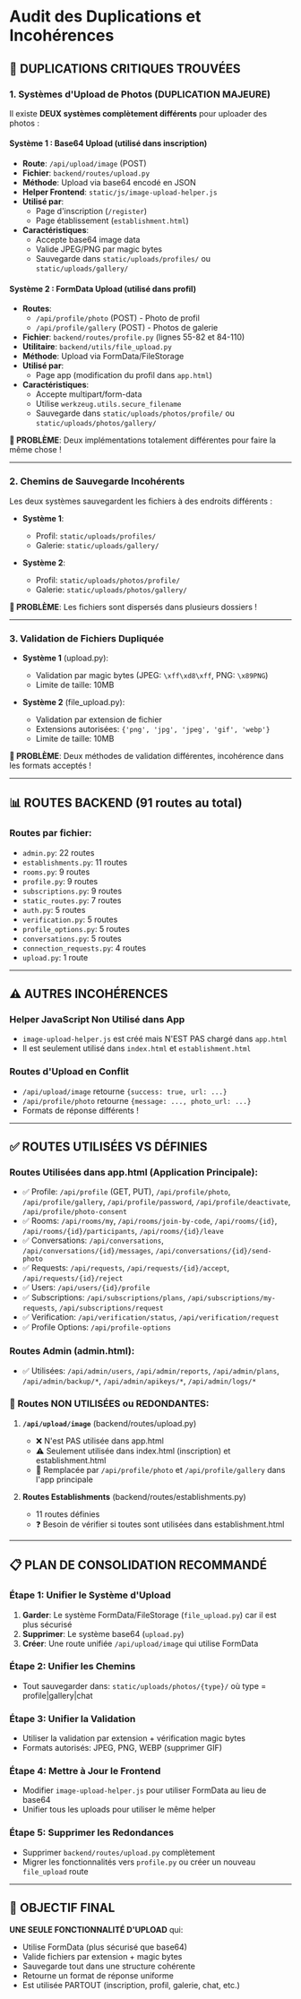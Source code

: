 # Audit des Duplications et Incohérences

## 🔴 DUPLICATIONS CRITIQUES TROUVÉES

### 1. **Systèmes d'Upload de Photos (DUPLICATION MAJEURE)**

Il existe **DEUX systèmes complètement différents** pour uploader des photos :

#### Système 1 : Base64 Upload (utilisé dans inscription)
- **Route**: `/api/upload/image` (POST)
- **Fichier**: `backend/routes/upload.py`
- **Méthode**: Upload via base64 encodé en JSON
- **Helper Frontend**: `static/js/image-upload-helper.js`
- **Utilisé par**: 
  - Page d'inscription (`/register`)
  - Page établissement (`establishment.html`)
- **Caractéristiques**:
  - Accepte base64 image data
  - Valide JPEG/PNG par magic bytes
  - Sauvegarde dans `static/uploads/profiles/` ou `static/uploads/gallery/`

#### Système 2 : FormData Upload (utilisé dans profil)
- **Routes**: 
  - `/api/profile/photo` (POST) - Photo de profil
  - `/api/profile/gallery` (POST) - Photos de galerie
- **Fichier**: `backend/routes/profile.py` (lignes 55-82 et 84-110)
- **Utilitaire**: `backend/utils/file_upload.py`
- **Méthode**: Upload via FormData/FileStorage
- **Utilisé par**: 
  - Page app (modification du profil dans `app.html`)
- **Caractéristiques**:
  - Accepte multipart/form-data
  - Utilise `werkzeug.utils.secure_filename`
  - Sauvegarde dans `static/uploads/photos/profile/` ou `static/uploads/photos/gallery/`

**🚨 PROBLÈME**: Deux implémentations totalement différentes pour faire la même chose !

---

### 2. **Chemins de Sauvegarde Incohérents**

Les deux systèmes sauvegardent les fichiers à des endroits différents :

- **Système 1**: 
  - Profil: `static/uploads/profiles/`
  - Galerie: `static/uploads/gallery/`

- **Système 2**: 
  - Profil: `static/uploads/photos/profile/`
  - Galerie: `static/uploads/photos/gallery/`

**🚨 PROBLÈME**: Les fichiers sont dispersés dans plusieurs dossiers !

---

### 3. **Validation de Fichiers Dupliquée**

- **Système 1** (upload.py):
  - Validation par magic bytes (JPEG: `\xff\xd8\xff`, PNG: `\x89PNG`)
  - Limite de taille: 10MB

- **Système 2** (file_upload.py):
  - Validation par extension de fichier
  - Extensions autorisées: `{'png', 'jpg', 'jpeg', 'gif', 'webp'}`
  - Limite de taille: 10MB

**🚨 PROBLÈME**: Deux méthodes de validation différentes, incohérence dans les formats acceptés !

---

## 📊 ROUTES BACKEND (91 routes au total)

### Routes par fichier:
- `admin.py`: 22 routes
- `establishments.py`: 11 routes  
- `rooms.py`: 9 routes
- `profile.py`: 9 routes
- `subscriptions.py`: 9 routes
- `static_routes.py`: 7 routes
- `auth.py`: 5 routes
- `verification.py`: 5 routes
- `profile_options.py`: 5 routes
- `conversations.py`: 5 routes
- `connection_requests.py`: 4 routes
- `upload.py`: 1 route

---

## ⚠️ AUTRES INCOHÉRENCES

### Helper JavaScript Non Utilisé dans App
- `image-upload-helper.js` est créé mais N'EST PAS chargé dans `app.html`
- Il est seulement utilisé dans `index.html` et `establishment.html`

### Routes d'Upload en Conflit
- `/api/upload/image` retourne `{success: true, url: ...}`
- `/api/profile/photo` retourne `{message: ..., photo_url: ...}`
- Formats de réponse différents !

---

## ✅ ROUTES UTILISÉES VS DÉFINIES

### Routes Utilisées dans app.html (Application Principale):
- ✅ Profile: `/api/profile` (GET, PUT), `/api/profile/photo`, `/api/profile/gallery`, `/api/profile/password`, `/api/profile/deactivate`, `/api/profile/photo-consent`
- ✅ Rooms: `/api/rooms/my`, `/api/rooms/join-by-code`, `/api/rooms/{id}`, `/api/rooms/{id}/participants`, `/api/rooms/{id}/leave`
- ✅ Conversations: `/api/conversations`, `/api/conversations/{id}/messages`, `/api/conversations/{id}/send-photo`
- ✅ Requests: `/api/requests`, `/api/requests/{id}/accept`, `/api/requests/{id}/reject`
- ✅ Users: `/api/users/{id}/profile`
- ✅ Subscriptions: `/api/subscriptions/plans`, `/api/subscriptions/my-requests`, `/api/subscriptions/request`
- ✅ Verification: `/api/verification/status`, `/api/verification/request`
- ✅ Profile Options: `/api/profile-options`

### Routes Admin (admin.html):
- ✅ Utilisées: `/api/admin/users`, `/api/admin/reports`, `/api/admin/plans`, `/api/admin/backup/*`, `/api/admin/apikeys/*`, `/api/admin/logs/*`

### 🚨 Routes NON UTILISÉES ou REDONDANTES:

1. **`/api/upload/image`** (backend/routes/upload.py)
   - ❌ N'est PAS utilisée dans app.html
   - ⚠️ Seulement utilisée dans index.html (inscription) et establishment.html
   - 🔄 Remplacée par `/api/profile/photo` et `/api/profile/gallery` dans l'app principale

2. **Routes Establishments** (backend/routes/establishments.py)
   - 11 routes définies
   - ❓ Besoin de vérifier si toutes sont utilisées dans establishment.html

---

## 📋 PLAN DE CONSOLIDATION RECOMMANDÉ

### Étape 1: Unifier le Système d'Upload
1. **Garder**: Le système FormData/FileStorage (`file_upload.py`) car il est plus sécurisé
2. **Supprimer**: Le système base64 (`upload.py`)
3. **Créer**: Une route unifiée `/api/upload/image` qui utilise FormData

### Étape 2: Unifier les Chemins
- Tout sauvegarder dans: `static/uploads/photos/{type}/` où type = profile|gallery|chat

### Étape 3: Unifier la Validation
- Utiliser la validation par extension + vérification magic bytes
- Formats autorisés: JPEG, PNG, WEBP (supprimer GIF)

### Étape 4: Mettre à Jour le Frontend
- Modifier `image-upload-helper.js` pour utiliser FormData au lieu de base64
- Unifier tous les uploads pour utiliser le même helper

### Étape 5: Supprimer les Redondances
- Supprimer `backend/routes/upload.py` complètement
- Migrer les fonctionnalités vers `profile.py` ou créer un nouveau `file_upload` route

---

## 🎯 OBJECTIF FINAL

**UNE SEULE FONCTIONNALITÉ D'UPLOAD** qui:
- Utilise FormData (plus sécurisé que base64)
- Valide fichiers par extension + magic bytes
- Sauvegarde tout dans une structure cohérente
- Retourne un format de réponse uniforme
- Est utilisée PARTOUT (inscription, profil, galerie, chat, etc.)
